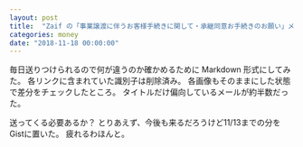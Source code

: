 ```yaml
---
layout: post
title:  "Zaif の「事業譲渡に伴うお客様手続きに関して・承継同意お手続きのお願い」メールをマークダウン形式にしてみた"
categories: money
date: "2018-11-18 00:00:00"
---
```


毎日送りつけられるので何が違うのか確かめるために Markdown 形式にしてみた。
各リンクに含まれていた識別子は削除済み。
各画像もそのままにした状態で差分をチェックしたところ。
タイトルだけ偏向しているメールが約半数だった。


送ってくる必要あるか？
とりあえず、今後も来るだろうけど11/13までの分をGistに置いた。
疲れるわほんと。


<script src="https://gist.github.com/tanjoin/a994e8a9cb3033c15f997e131b871809.js"></script>
